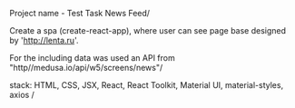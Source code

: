Project name - Test Task News Feed/ 

Create a spa (create-react-app), where user can see page base designed by 'http://lenta.ru'. 

For the including data was used an API from  "http//medusa.io/api/w5/screens/news"/

stack: HTML, CSS, JSX, React, React Toolkit, Material UI, material-styles, axios /
